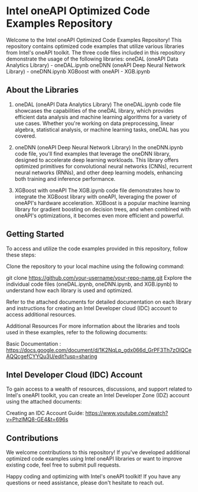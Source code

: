 # Intel oneAPI Optimized Code Examples Repository

Welcome to the Intel oneAPI Optimized Code Examples Repository! This repository contains optimized code examples that utilize various libraries from Intel's oneAPI toolkit. The three code files included in this repository demonstrate the usage of the following libraries:
oneDAL (oneAPI Data Analytics Library) - oneDAL.ipynb
oneDNN (oneAPI Deep Neural Network Library) - oneDNN.ipynb
XGBoost with oneAPI - XGB.ipynb

## About the Libraries

1. oneDAL (oneAPI Data Analytics Library)
The oneDAL.ipynb code file showcases the capabilities of the oneDAL library, which provides efficient data analysis and machine learning algorithms for a variety of use cases. Whether you're working on data preprocessing, linear algebra, statistical analysis, or machine learning tasks, oneDAL has you covered.

2. oneDNN (oneAPI Deep Neural Network Library)
In the oneDNN.ipynb code file, you'll find examples that leverage the oneDNN library, designed to accelerate deep learning workloads. This library offers optimized primitives for convolutional neural networks (CNNs), recurrent neural networks (RNNs), and other deep learning models, enhancing both training and inference performance.

3. XGBoost with oneAPI
The XGB.ipynb code file demonstrates how to integrate the XGBoost library with oneAPI, leveraging the power of oneAPI's hardware acceleration. XGBoost is a popular machine learning library for gradient boosting on decision trees, and when combined with oneAPI's optimizations, it becomes even more efficient and powerful.

## Getting Started

To access and utilize the code examples provided in this repository, follow these steps:

Clone the repository to your local machine using the following command:


git clone https://github.com/your-username/your-repo-name.git
Explore the individual code files (oneDAL.ipynb, oneDNN.ipynb, and XGB.ipynb) to understand how each library is used and optimized.

Refer to the attached documents for detailed documentation on each library and instructions for creating an Intel Developer cloud (IDC) account to access additional resources.

Additional Resources
For more information about the libraries and tools used in these examples, refer to the following documents:

Basic Documentation : https://docs.google.com/document/d/1K2NqLp_gdx066d_GrPF3Th7zOlQCeAQQcgefCYYQu3U/edit?usp=sharing

## Intel Developer Cloud (IDC) Account

To gain access to a wealth of resources, discussions, and support related to Intel's oneAPI toolkit, you can create an Intel Developer Zone (IDZ) account using the attached documents:

Creating an IDC Account Guide: https://www.youtube.com/watch?v=PhzlMQ8-GE4&t=696s

## Contributions

We welcome contributions to this repository! If you've developed additional optimized code examples using Intel oneAPI libraries or want to improve existing code, feel free to submit pull requests.

Happy coding and optimizing with Intel's oneAPI toolkit! If you have any questions or need assistance, please don't hesitate to reach out.
